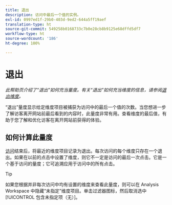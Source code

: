 ```yaml
---
title: 退出
description: 访问中最后一个值的实例。
exl-id: 0997ed1f-29b0-403d-9ed2-644a5ff19aef
translation-type: ht
source-git-commit: 549258b0168733c7b0e28cb8b9125e68dffd5df7
workflow-type: ht
source-wordcount: '186'
ht-degree: 100%

---
```


# 退出

*此帮助页介绍了“退出”如何充当量度。有关“退出”如何充当维度的信息，请参阅[退出维度](../dimensions/exit-dimensions.md)。*

“退出”量度显示给定维度项目被捕获为访问中的最后一个值的次数。当您想进一步了解访客离开网站前最后看到的内容时，此量度非常有用。查看维度的最后值，有助于您了解和优化访客在离开网站前获得的体验。

## 如何计算此量度

[访问](visits.md)结束后，将最近的维度项目记录为退出。每次访问的每个维度只存在一个退出。如果在以前的点击中设置了维度，则它不一定是访问的最后一次点击。它是一个基于访问的量度；它可追溯应用于访问中的所有点击。

>[!TIP]
>
>如果您根据并非每次访问中均有设置的维度来查看此量度，则可以在 Analysis Workspace 中隐藏“未指定”维度项目。单击过滤器图标，然后取消选中[!UICONTROL 包含未指定项（无）]。
